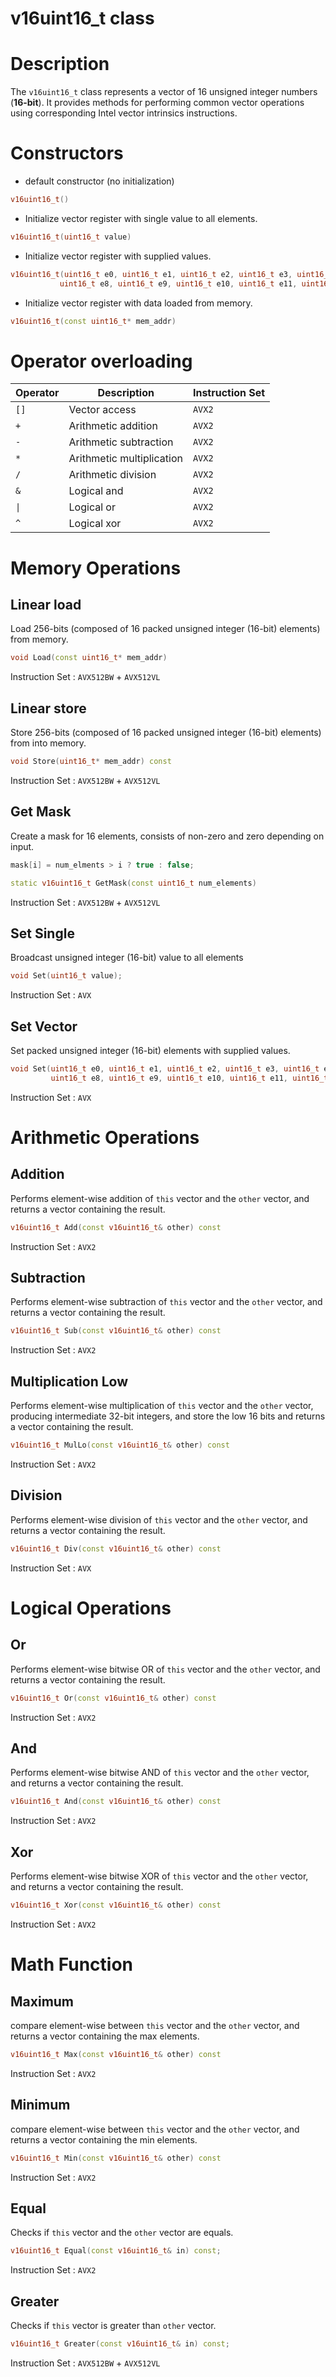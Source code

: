 # v16uint16_t class

# Description

The `v16uint16_t` class represents a vector of 16 unsigned integer 
numbers (**16-bit**). 
It provides methods for performing common vector operations 
using corresponding Intel vector intrinsics instructions.

# Constructors
* default constructor (no initialization)
```c++
v16uint16_t()
```

* Initialize vector register with single value to all elements.
```c++
v16uint16_t(uint16_t value)
```

* Initialize vector register with supplied values.
```c++
v16uint16_t(uint16_t e0, uint16_t e1, uint16_t e2, uint16_t e3, uint16_t e4, uint16_t e5, uint16_t e6, uint16_t e7,
           uint16_t e8, uint16_t e9, uint16_t e10, uint16_t e11, uint16_t e12, uint16_t e13, uint16_t e14, uint16_t e15)
```


* Initialize vector register with data loaded from memory.
```c++
v16uint16_t(const uint16_t* mem_addr)
```

# Operator overloading

| Operator   | Description                 | Instruction Set |
|------------|-----------------------------|-----------------|
| `[]`       | Vector access               | `AVX2`          |
| `+`        | Arithmetic addition         | `AVX2`          |
| `-`        | Arithmetic subtraction      | `AVX2`          |
| `*`        | Arithmetic multiplication   | `AVX2`          |
| `/`        | Arithmetic division         | `AVX2`          |
| `&`        | Logical and                 | `AVX2`          |
| `\|`       | Logical or                  | `AVX2`          |
| `^`        | Logical xor                 | `AVX2`          |

# Memory Operations

## Linear load
Load 256-bits (composed of 16 packed unsigned integer (16-bit) elements) from memory.

```c++
void Load(const uint16_t* mem_addr)
```
Instruction Set  : `AVX512BW` + `AVX512VL`

## Linear store
Store 256-bits (composed of 16 packed unsigned integer (16-bit) elements) from into memory.
```c++
void Store(uint16_t* mem_addr) const
```
Instruction Set  : `AVX512BW` + `AVX512VL`


## Get Mask
Create a mask for 16 elements, consists of non-zero and
zero depending on input.
```c++
mask[i] = num_elments > i ? true : false;
```

```c++
static v16uint16_t GetMask(const uint16_t num_elements)
```
Instruction Set  : `AVX512BW` + `AVX512VL`

## Set Single 
Broadcast unsigned integer (16-bit) value to all elements 
```c++
void Set(uint16_t value);
```
Instruction Set  : `AVX`

## Set Vector 
Set packed unsigned integer (16-bit) elements with supplied values.
```c++
void Set(uint16_t e0, uint16_t e1, uint16_t e2, uint16_t e3, uint16_t e4, uint16_t e5, uint16_t e6, uint16_t e7,
         uint16_t e8, uint16_t e9, uint16_t e10, uint16_t e11, uint16_t e12, uint16_t e13, uint16_t e14, uint16_t e15);
```
Instruction Set  : `AVX`

# Arithmetic Operations

## Addition
Performs element-wise addition of `this` vector and the `other` vector, and
returns a vector containing the result.

```c++
v16uint16_t Add(const v16uint16_t& other) const
```
Instruction Set  : `AVX2`

## Subtraction
Performs element-wise subtraction of `this` vector and the `other` vector, and
returns a vector containing the result.

```c++
v16uint16_t Sub(const v16uint16_t& other) const
```
Instruction Set  : `AVX2`

## Multiplication Low
Performs element-wise multiplication of `this` vector and the `other` vector,
producing intermediate 32-bit integers, and store the low 16 bits and
returns a vector containing the result.

```c++
v16uint16_t MulLo(const v16uint16_t& other) const
```
Instruction Set  : `AVX2`

## Division
Performs element-wise division of `this` vector and the `other` vector, and
returns a vector containing the result.

```c++
v16uint16_t Div(const v16uint16_t& other) const
```
Instruction Set  : `AVX`

# Logical Operations
## Or
Performs element-wise bitwise OR of `this` vector and the `other` vector, and
returns a vector containing the result.

```c++
v16uint16_t Or(const v16uint16_t& other) const
```
Instruction Set  : `AVX2`

## And
Performs element-wise  bitwise AND of `this` vector and the `other` vector, and
returns a vector containing the result.

```c++
v16uint16_t And(const v16uint16_t& other) const
```
Instruction Set  : `AVX2`

## Xor
Performs element-wise  bitwise XOR of `this` vector and the `other` vector, and
returns a vector containing the result.

```c++
v16uint16_t Xor(const v16uint16_t& other) const
```
Instruction Set  : `AVX2`

# Math Function

## Maximum  
compare element-wise between `this` vector and the `other` vector, and 
returns a vector containing the max elements.

```c++
v16uint16_t Max(const v16uint16_t& other) const
```
Instruction Set  : `AVX2`

## Minimum 
compare element-wise between `this` vector and the `other` vector, and 
returns a vector containing the min elements.
```c++
v16uint16_t Min(const v16uint16_t& other) const
```
Instruction Set  : `AVX2`

## Equal
Checks if `this` vector and the `other` vector are equals.

```c++
v16uint16_t Equal(const v16uint16_t& in) const;
```
Instruction Set  : `AVX2`

## Greater
Checks if `this` vector is greater than `other` vector.

```c++
v16uint16_t Greater(const v16uint16_t& in) const;
```
Instruction Set  : `AVX512BW` + `AVX512VL`